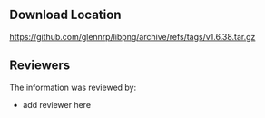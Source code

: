 ## Download Location

https://github.com/glennrp/libpng/archive/refs/tags/v1.6.38.tar.gz

## Reviewers

The information was reviewed by:

* add reviewer here